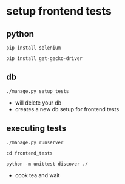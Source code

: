 # setup frontend tests

## python  

```
pip install selenium

pip install get-gecko-driver
```

## db 

```
./manage.py setup_tests
```

* will delete your db
* creates a new db setup for frontend tests

## executing tests

```
./manage.py runserver
```

```
cd frontend_tests

python -m unittest discover ./
```

* cook tea and wait
